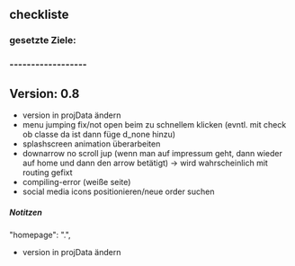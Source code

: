 ## checkliste
###
### gesetzte Ziele:
### ------------------



## Version: 0.8
- version in projData ändern
- menu jumping fix/not open beim zu schnellem klicken (evntl. mit check ob classe da ist dann füge d_none hinzu)
- splashscreen animation überarbeiten
- downarrow no scroll jup (wenn man auf impressum geht, dann wieder auf home und dann den arrow betätigt) -> wird wahrscheinlich mit routing gefixt
- compiling-error (weiße seite)
- social media icons positionieren/neue order suchen

##### Notitzen
"homepage": ".",

- version in projData ändern
